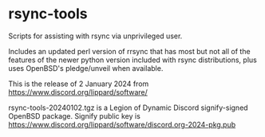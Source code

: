 # rsync-tools
Scripts for assisting with rsync via unprivileged user.

Includes an updated perl version of rrsync that has most but not all of the features of the newer python version included with rsync distributions, plus uses OpenBSD's pledge/unveil when available.

This is the release of 2 January 2024 from https://www.discord.org/lippard/software/

rsync-tools-20240102.tgz is a Legion of Dynamic Discord signify-signed OpenBSD package. Signify public key is https://www.discord.org/lippard/software/discord.org-2024-pkg.pub
